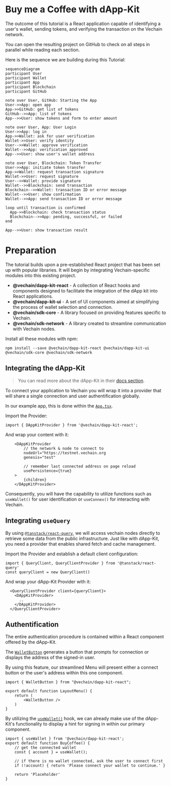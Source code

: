 # Buy me a Coffee with dApp-Kit

The outcome of this tutorial is a React application capable of identifying a user's wallet, sending tokens, and verifying the transaction on the Vechain network.

You can open the resulting project on GitHub to check on all steps in parallel while reading each section.

Here is the sequence we are building during this Tutorial:

```mermaid
sequenceDiagram
participant User
participant Wallet
participant App
participant Blockchain
participant GitHub

note over User, GitHub: Starting the App
User->>App: open app
App->>GitHub: get list of tokens
GitHub-->>App: list of tokens
App-->>User: show tokens and form to enter amount

note over User, App: User Login
User->>App: log in
App->>Wallet: ask for user verification
Wallet->>User: verify identity
User-->>Wallet: approve verification
Wallet-->>App: verification approved
App-->>User: show user's wallet address

note over User, Blockchain: Token Transfer
User->>App: initiate token transfer
App->>Wallet: request transaction signature
Wallet->>User: request signature
User-->>Wallet: provide signature
Wallet-->>Blockchain: send transaction
Blockchain-->>Wallet: transaction ID or error message
Wallet-->>User: show confirmation
Wallet-->>App: send transaction ID or error message

loop until transaction is confirmed
  App->>Blockchain: check transaction status
  Blockchain-->>App: pending, successful, or failed
end

App-->>User: show transaction result
```

# Preparation

The tutorial builds upon a pre-established React project that has been set up with popular libraries. It will begin by integrating Vechain-specific modules into this existing project.

- **@vechain/dapp-kit-react** - A collection of React hooks and components designed to facilitate the integration of the dApp kit into React applications.
- **@vechain/dapp-kit-ui** - A set of UI components aimed at simplifying the process of wallet selection and connection.
- **@vechain/sdk-core** - A library focused on providing features specific to Vechain.
- **@vechain/sdk-network** - A library created to streamline communication with Vechain nodes.

Install all these modules with npm:

```shell
npm install --save @vechain/dapp-kit-react @vechain/dapp-kit-ui @vechain/sdk-core @vechain/sdk-network
```

## Integrating the dApp-Kit

> You can read more about the dApp-Kit in their [docs section](https://docs.vechain.org/developer-resources/sdks-and-providers/dapp-kit/dapp-kit-1).

To connect your application to Vechain you will wrap it into a provider that will share a single connection and user authentification globally.

In our example app, this is done within the [`App.tsx`](https://github.com/ifavo/example-buy-me-a-coffee/blob/main/src/App.tsx).

Import the Provider:
```tsx
import { DAppKitProvider } from '@vechain/dapp-kit-react';
```

And wrap your content with it:
```tsx
    <DAppKitProvider
        // the network & node to connect to
        nodeUrl="https://testnet.vechain.org
        genesis="test"

        // remember last connected address on page reload
        usePersistence={true}
    >
        {children}
    </DAppKitProvider>
```

Consequently, you will have the capability to utilize functions such as `useWallet()` for user identification or `useConnex()` for interacting with Vechain.

## Integrating `useQuery`

By using [`@tanstack/react-query`](https://tanstack.com/query/latest), we will access vechain nodes directly to retrieve some data from the public infrastructure. Just like with dApp-Kit, you need a provider that enables shared fetch and cache management.

Import the Provider and establish a default client configuration:

```tsx
import { QueryClient, QueryClientProvider } from '@tanstack/react-query'
const queryClient = new QueryClient()

```

And wrap your dApp-Kit Provider with it:

```tsx
  <QueryClientProvider client={queryClient}>
    <DAppKitProvider>
      ..
    </DAppKitProvider>
  </QueryClientProvider>
```


## Authentification

The entire authentication procedure is contained within a React component offered by the dApp-Kit.

The [`WalletButton`](https://docs.vechain.org/developer-resources/sdks-and-providers/dapp-kit/dapp-kit-1/react/usage#walletbutton) generates a button that prompts for connection or displays the address of the signed-in user.

By using this feature, our streamlined Menu will present either a connect button or the user's address within this one component.

```tsx
import { WalletButton } from "@vechain/dapp-kit-react";

export default function LayoutMenu() {
    return (
        <WalletButton />
    )
}
```

By utilizing the [`useWallet()`](https://docs.vechain.org/developer-resources/sdks-and-providers/dapp-kit/dapp-kit-1/react/usage#usewallet) hook, we can already make use of the dApp-Kit's functionality to display a hint for signing in within our primary component.

```tsx
import { useWallet } from '@vechain/dapp-kit-react';
export default function BuyCoffee() {
    // get the connected wallet
    const { account } = useWallet();

    // if there is no wallet connected, ask the user to connect first
    if (!account) { return 'Please connect your wallet to continue.' }

    return 'Placeholder'
}
```
